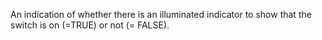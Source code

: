 ﻿An indication of whether there is an illuminated indicator to show that the switch is on (=TRUE) or not (= FALSE).